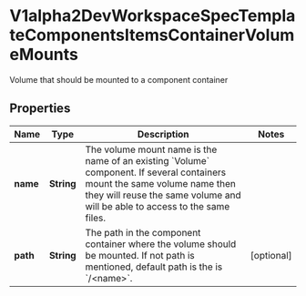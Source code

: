 

# V1alpha2DevWorkspaceSpecTemplateComponentsItemsContainerVolumeMounts

Volume that should be mounted to a component container
## Properties

Name | Type | Description | Notes
------------ | ------------- | ------------- | -------------
**name** | **String** | The volume mount name is the name of an existing &#x60;Volume&#x60; component. If several containers mount the same volume name then they will reuse the same volume and will be able to access to the same files. | 
**path** | **String** | The path in the component container where the volume should be mounted. If not path is mentioned, default path is the is &#x60;/&lt;name&gt;&#x60;. |  [optional]



